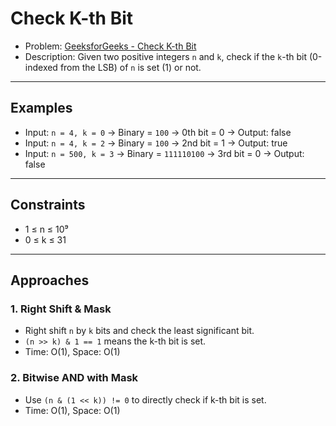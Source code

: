 # Check K-th Bit

- Problem: [GeeksforGeeks - Check K-th Bit](https://www.geeksforgeeks.org/problems/check-whether-k-th-bit-is-set-or-not-1587115620/0)  
- Description: Given two positive integers `n` and `k`, check if the `k`-th bit (0-indexed from the LSB) of `n` is set (1) or not.

---

## Examples
- Input: `n = 4, k = 0` → Binary = `100` → 0th bit = 0 → Output: false  
- Input: `n = 4, k = 2` → Binary = `100` → 2nd bit = 1 → Output: true  
- Input: `n = 500, k = 3` → Binary = `111110100` → 3rd bit = 0 → Output: false  

---

## Constraints
- 1 ≤ n ≤ 10⁹  
- 0 ≤ k ≤ 31  

---

## Approaches

### 1. Right Shift & Mask
- Right shift `n` by `k` bits and check the least significant bit.
- `(n >> k) & 1 == 1` means the k-th bit is set.
- Time: O(1), Space: O(1)

### 2. Bitwise AND with Mask
- Use `(n & (1 << k)) != 0` to directly check if k-th bit is set.
- Time: O(1), Space: O(1)
